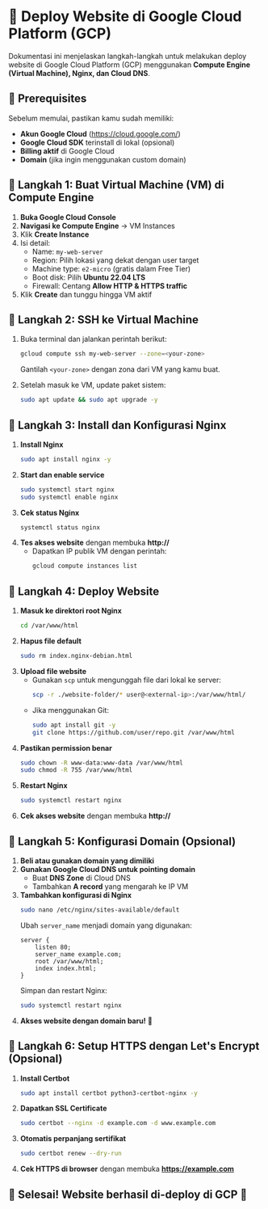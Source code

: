 # 🚀 Deploy Website di Google Cloud Platform (GCP)

Dokumentasi ini menjelaskan langkah-langkah untuk melakukan deploy website di Google Cloud Platform (GCP) menggunakan **Compute Engine (Virtual Machine), Nginx, dan Cloud DNS**.

## 📌 Prerequisites
Sebelum memulai, pastikan kamu sudah memiliki:
- **Akun Google Cloud** (https://cloud.google.com/)
- **Google Cloud SDK** terinstall di lokal (opsional)
- **Billing aktif** di Google Cloud
- **Domain** (jika ingin menggunakan custom domain)

## 📌 Langkah 1: Buat Virtual Machine (VM) di Compute Engine
1. **Buka Google Cloud Console**
2. **Navigasi ke Compute Engine** → VM Instances
3. Klik **Create Instance**
4. Isi detail:
   - Name: `my-web-server`
   - Region: Pilih lokasi yang dekat dengan user target
   - Machine type: `e2-micro` (gratis dalam Free Tier)
   - Boot disk: Pilih **Ubuntu 22.04 LTS**
   - Firewall: Centang **Allow HTTP & HTTPS traffic**
5. Klik **Create** dan tunggu hingga VM aktif

## 📌 Langkah 2: SSH ke Virtual Machine
1. Buka terminal dan jalankan perintah berikut:
   ```bash
   gcloud compute ssh my-web-server --zone=<your-zone>
   ```
   Gantilah `<your-zone>` dengan zona dari VM yang kamu buat.

2. Setelah masuk ke VM, update paket sistem:
   ```bash
   sudo apt update && sudo apt upgrade -y
   ```

## 📌 Langkah 3: Install dan Konfigurasi Nginx
1. **Install Nginx**
   ```bash
   sudo apt install nginx -y
   ```
2. **Start dan enable service**
   ```bash
   sudo systemctl start nginx
   sudo systemctl enable nginx
   ```
3. **Cek status Nginx**
   ```bash
   systemctl status nginx
   ```
4. **Tes akses website** dengan membuka **http://<external-ip>**
   - Dapatkan IP publik VM dengan perintah:
     ```bash
     gcloud compute instances list
     ```

## 📌 Langkah 4: Deploy Website
1. **Masuk ke direktori root Nginx**
   ```bash
   cd /var/www/html
   ```
2. **Hapus file default**
   ```bash
   sudo rm index.nginx-debian.html
   ```
3. **Upload file website**
   - Gunakan `scp` untuk mengunggah file dari lokal ke server:
     ```bash
     scp -r ./website-folder/* user@<external-ip>:/var/www/html/
     ```
   - Jika menggunakan Git:
     ```bash
     sudo apt install git -y
     git clone https://github.com/user/repo.git /var/www/html
     ```
4. **Pastikan permission benar**
   ```bash
   sudo chown -R www-data:www-data /var/www/html
   sudo chmod -R 755 /var/www/html
   ```
5. **Restart Nginx**
   ```bash
   sudo systemctl restart nginx
   ```
6. **Cek akses website** dengan membuka **http://<external-ip>**

## 📌 Langkah 5: Konfigurasi Domain (Opsional)
1. **Beli atau gunakan domain yang dimiliki**
2. **Gunakan Google Cloud DNS untuk pointing domain**
   - Buat **DNS Zone** di Cloud DNS
   - Tambahkan **A record** yang mengarah ke IP VM
3. **Tambahkan konfigurasi di Nginx**
   ```bash
   sudo nano /etc/nginx/sites-available/default
   ```
   Ubah `server_name` menjadi domain yang digunakan:
   ```nginx
   server {
       listen 80;
       server_name example.com;
       root /var/www/html;
       index index.html;
   }
   ```
   Simpan dan restart Nginx:
   ```bash
   sudo systemctl restart nginx
   ```
4. **Akses website dengan domain baru!** 🎉

## 📌 Langkah 6: Setup HTTPS dengan Let's Encrypt (Opsional)
1. **Install Certbot**
   ```bash
   sudo apt install certbot python3-certbot-nginx -y
   ```
2. **Dapatkan SSL Certificate**
   ```bash
   sudo certbot --nginx -d example.com -d www.example.com
   ```
3. **Otomatis perpanjang sertifikat**
   ```bash
   sudo certbot renew --dry-run
   ```
4. **Cek HTTPS di browser** dengan membuka **https://example.com**

## 🎯 Selesai! Website berhasil di-deploy di GCP 🚀
